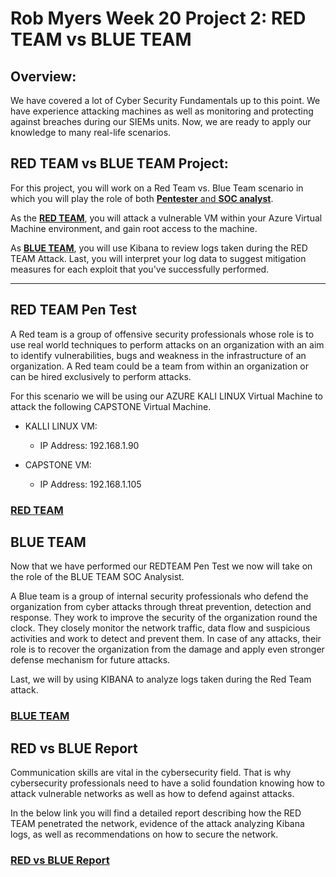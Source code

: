 # Rob Myers Week 20 Project 2: RED TEAM vs BLUE TEAM

## Overview:

We have covered a lot of Cyber Security Fundamentals up to this point. We have experience attacking machines as well as monitoring and protecting against breaches during our SIEMs units. Now, we are ready to apply our knowledge to many real-life scenarios. 

## RED TEAM vs BLUE TEAM Project:

For this project, you will work on a Red Team vs. Blue Team scenario in which you will play the role of both <u>**Pentester** and **SOC analyst**</u>.

As the <u>**RED TEAM**</u>, you will attack a vulnerable VM within your Azure Virtual Machine environment, and gain root access to the machine. 


As <u>**BLUE TEAM**</u>, you will use Kibana to review logs taken during the RED TEAM Attack. Last, you will interpret your log data to suggest mitigation measures for each exploit that you've successfully performed.

---

## RED TEAM Pen Test

A Red team is a group of offensive security professionals whose role is to use real world techniques to perform attacks on an organization with an aim to identify vulnerabilities, bugs and weakness in the infrastructure of an organization. A Red team could be a team from within an organization or can be hired exclusively to perform attacks. 

For this scenario we will be using our AZURE KALI LINUX Virtual Machine to attack the following CAPSTONE Virtual Machine.

* KALLI LINUX VM:
    
    - IP Address: 192.168.1.90

* CAPSTONE VM:

    - IP Address: 192.168.1.105 

### [RED TEAM](IMAGE/REDTEAM.md)  

## BLUE TEAM 

Now that we have performed our REDTEAM Pen Test we now will take on the role of the BLUE TEAM SOC Analysist.

A Blue team is a group of internal security professionals who defend the organization from cyber attacks through threat prevention, detection and response. They work to improve the security of the organization round the clock. They closely monitor the network traffic, data flow and suspicious activities and work to detect and prevent them. In case of any attacks, their role is to recover the organization from the damage and apply even stronger defense mechanism for future attacks.

Last, we will by using KIBANA to analyze logs taken during the Red Team attack.

### [BLUE TEAM](IMAGE/BLUETEAM.md)  

## RED vs BLUE Report

Communication skills are vital in the cybersecurity field. That is why cybersecurity professionals need to have a solid foundation knowing how to attack vulnerable networks as well as how to defend against attacks.

In the below link you will find a detailed report describing how the RED TEAM penetrated the network, evidence of the attack analyzing Kibana logs, as well as recommendations on how to secure the network.

### [RED vs BLUE Report](https://docs.google.com/presentation/d/180tMPMOCU3s7pXClqiimfeFDSVywyKE3/edit?usp=sharing&ouid=105064530145638612367&rtpof=true&sd=true)   


 



 





